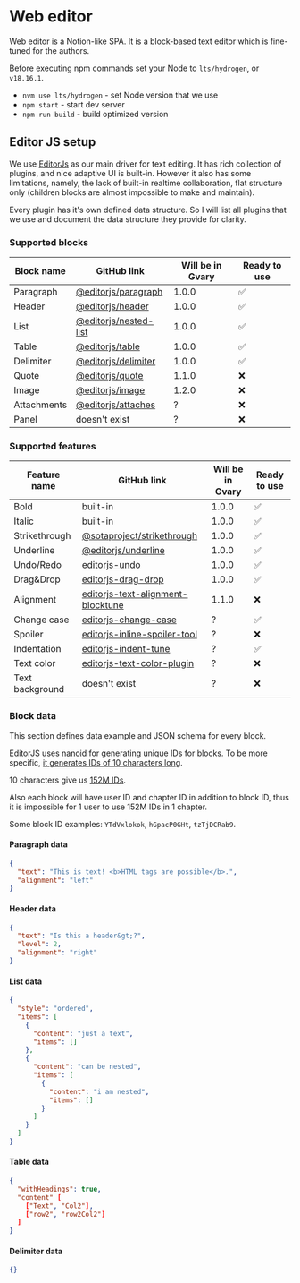 # Web editor

Web editor is a Notion-like SPA. It is a block-based text editor which is fine-tuned for the authors.

Before executing npm commands set your Node to `lts/hydrogen`, or `v18.16.1`.

- `nvm use lts/hydrogen` - set Node version that we use
- `npm start` - start dev server
- `npm run build` - build optimized version

## Editor JS setup

We use [EditorJs](https://editorjs.io/) as our main driver for text editing. It has rich collection of plugins, and nice adaptive UI is built-in. However it also has some limitations, namely, the lack of built-in realtime collaboration, flat structure only (children blocks are almost impossible to make and maintain).

Every plugin has it's own defined data structure. So I will list all plugins that we use and document the data structure they provide for clarity.

### Supported blocks

| **Block name**   | **GitHub link**                                                                            | **Will be in Gvary** | **Ready to use** |
|------------------|--------------------------------------------------------------------------------------------|----------------------|------------------|
| Paragraph        | [@editorjs/paragraph](https://github.com/editor-js/paragraph)                              |                1.0.0 |         ✅        |
| Header           | [@editorjs/header ](https://github.com/editor-js/header)                                   |                1.0.0 |         ✅        |
| List             | [@editorjs/nested-list](https://github.com/editor-js/nested-list)                          |                1.0.0 |         ✅        |
| Table            | [@editorjs/table](https://github.com/editor-js/table)                                      |                1.0.0 |         ✅        |
| Delimiter        | [@editorjs/delimiter](https://github.com/editor-js/delimiter)                              |                1.0.0 |         ✅        |
| Quote            | [@editorjs/quote](https://github.com/editor-js/quote)                                      |                1.1.0 |         ❌        |
| Image            | [@editorjs/image](https://github.com/editor-js/image)                                      |                1.2.0 |         ❌        |
| Attachments      | [@editorjs/attaches](https://github.com/editor-js/attaches)                                |                    ? |         ❌        |
| Panel            | doesn't exist                                                                              |                    ? |         ❌        |

### Supported features

| **Feature name** | **GitHub link**                                                                                      | **Will be in Gvary** | **Ready to use** |
|------------------|------------------------------------------------------------------------------------------------------|----------------------|------------------|
| Bold             | built-in                                                                                             |                1.0.0 |         ✅       |
| Italic           | built-in                                                                                             |                1.0.0 |         ✅       |
| Strikethrough    | [@sotaproject/strikethrough](https://www.npmjs.com/package/@sotaproject/strikethrough)               |                1.0.0 |         ✅       |
| Underline        | [@editorjs/underline](https://github.com/editor-js/underline)                                        |                1.0.0 |         ✅       |
| Undo/Redo        | [editorjs-undo](https://github.com/kommitters/editorjs-undo)                                         |                1.0.0 |         ✅       |
| Drag&Drop        | [editorjs-drag-drop](https://github.com/kommitters/editorjs-drag-drop)                               |                1.0.0 |         ✅       |
| Alignment        | [editorjs-text-alignment-blocktune](https://www.npmjs.com/package/editorjs-text-alignment-blocktune) |                1.1.0 |         ❌       |
| Change case      | [editorjs-change-case](https://github.com/maziyank/editorjs-change-case)                             |                    ? |         ✅       |
| Spoiler          | [editorjs-inline-spoiler-tool](https://www.npmjs.com/package/editorjs-inline-spoiler-tool)           |                    ? |         ❌       |
| Indentation      | [editorjs-indent-tune](https://www.npmjs.com/package/editorjs-indent-tune)                           |                    ? |         ✅       |
| Text color       | [editorjs-text-color-plugin](https://www.npmjs.com/package/editorjs-text-color-plugin)               |                    ? |         ❌       |
| Text background  | doesn't exist                                                                                        |                    ? |         ❌       |

### Block data

This section defines data example and JSON schema for every block.

EditorJS uses [nanoid](https://www.npmjs.com/package/nanoid) for generating unique IDs for blocks. To be more specific, [it generates IDs of 10 characters long](https://github.com/codex-team/editor.js/blob/next/src/components/utils.ts#L662).

10 characters give us [152M IDs](https://zelark.github.io/nano-id-cc/). 

Also each block will have user ID and chapter ID in addition to block ID, thus it is impossible for 1 user to use 152M IDs in 1 chapter.

Some block ID examples: `YTdVxlokok`, `hGpacP0GHt`, `tzTjDCRab9`.

#### Paragraph data

```json
{
  "text": "This is text! <b>HTML tags are possible</b>.",
  "alignment": "left"
}
```

#### Header data

```json
{
  "text": "Is this a header&gt;?",
  "level": 2,
  "alignment": "right"
}
```

#### List data

```json
{
  "style": "ordered",
  "items": [
    {
      "content": "just a text",
      "items": []
    },
    {
      "content": "can be nested",
      "items": [
        {
          "content": "i am nested",
          "items": []
        }
      ]
    }
  ]
}
```

#### Table data

```json
{
  "withHeadings": true,
  "content" [
    ["Text", "Col2"],
    ["row2", "row2Col2"]
  ]
}
```

#### Delimiter data

```json
{}
```
